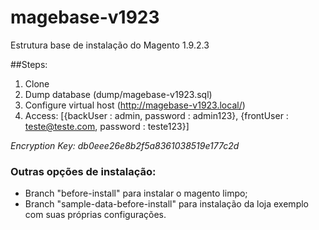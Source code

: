 # magebase-v1923
Estrutura base de instalação do Magento 1.9.2.3

##Steps:

1. Clone
2. Dump database (dump/magebase-v1923.sql)
3. Configure virtual host (http://magebase-v1923.local/)
4. Access: [{backUser : admin, password : admin123}, {frontUser : teste@teste.com, password : teste123}]

*Encryption Key: db0eee26e8b2f5a8361038519e177c2d*

### Outras opções de instalação:

- Branch "before-install" para instalar o magento limpo;
- Branch "sample-data-before-install" para instalação da loja exemplo com suas próprias configurações.
